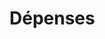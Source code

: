 # Dépenses


























































































































































